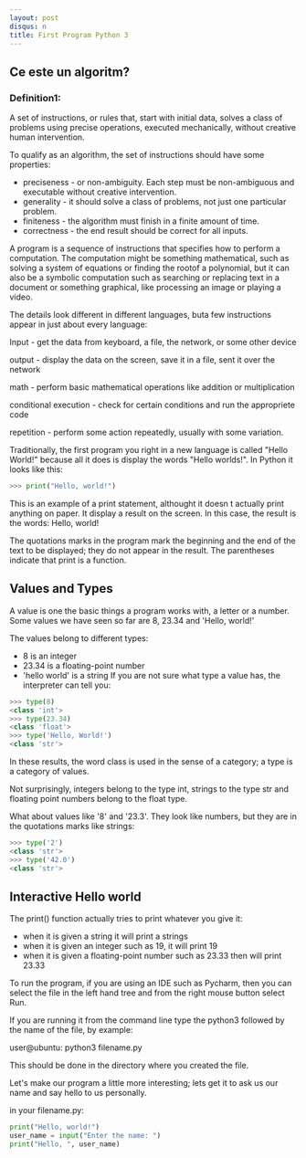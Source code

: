 ```yaml
---
layout: post
disqus: n
title: First Program Python 3
---
```


## Ce este un algoritm?

### Definition1:

A set of instructions, or rules that, start with initial data, solves a class of problems using precise operations, executed mechanically, without creative human intervention.

To qualify as an algorithm, the set of instructions should have some properties:

- preciseness - or non-ambiguity. Each step must be non-ambiguous and executable without creative intervention.
- generality - it should solve a class of problems, not just one particular problem.
- finiteness - the algorithm must finish in a finite amount of time.
- correctness - the end result should be correct for all inputs.

A program is a sequence of instructions that specifies how to perform a computation. The computation might be something mathematical, such as solving a system of equations or finding the rootof a polynomial, but it can also be a symbolic computation such as searching or replacing text in a document or something graphical, like processing an image or playing a video.

The details look different in different languages, buta few instructions appear in just about every language:

Input - get the data from keyboard, a file, the network, or some other device

output - display the data on the screen, save it in a file, sent it over the network

math - perform basic mathematical operations like addition or multiplication

conditional execution - check for certain conditions and run the appropriete code

repetition - perform some action repeatedly, usually with some variation.

Traditionally, the first program you right in a new language is called "Hello World!" because all it does is display the words "Hello worlds!". In Python it looks like
this:
```python
>>> print("Hello, world!")
```

This is an example of a print statement, althought it doesn t actually print anything on paper. It display a result on the screen. In this case, the result is the words: Hello, world!

The quotations marks in the program mark the beginning and the end of the text to be displayed; they do not appear in the result. The parentheses indicate that print is a function.

## Values and Types

A value is one the basic things a program works with, a letter or a number. Some values we have seen so far are 8, 23.34 and 'Hello, world!'

The values belong to different types:

- 8 is an integer
- 23.34 is a floating-point number
- 'hello world' is a string
If you are not sure what type a value has, the interpreter can tell you:

```python
>>> type(8)
<class 'int'>
>>> type(23.34)
<class 'float'>
>>> type('Hello, World!')
<class 'str'>
```

In these results, the word class is used in the sense of a category; a type is a category of values.

Not surprisingly, integers belong to the type int, strings to the type str and floating point numbers belong to the float type.

What about values like '8' and '23.3'. They look like numbers, but they are in the quotations marks like strings:

```python
>>> type('2')
<class 'str'>
>>> type('42.0')
<class 'str'>
```

## Interactive Hello world

The print() function actually tries to print whatever you give it:

- when it is given a string it will print a strings
- when it is given an integer such as 19, it will print 19
- when it is given a floating-point number such as 23.33 then will print 23.33

To run the program, if you are using an IDE such as Pycharm, then you can select the file in the left hand tree and from the right mouse button select Run.

If you are running it from the command line type the python3 followed by the name of the file, by example:

user@ubuntu: python3 filename.py

This should be done in the directory where you created the file.

Let's make our program a little more interesting; lets get it to ask us our name and say hello to us personally.

in your filename.py:

```python
print("Hello, world!")
user_name = input("Enter the name: ")
print("Hello, ", user_name)
```
